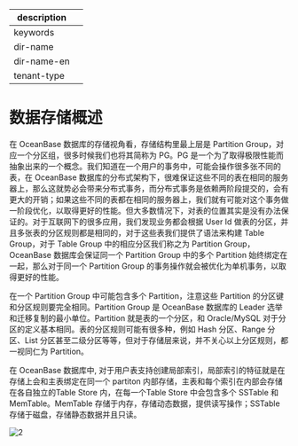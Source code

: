 |description||
|---|---|
|keywords||
|dir-name||
|dir-name-en||
|tenant-type||

# 数据存储概述

在 OceanBase 数据库的存储视角看，存储结构里最上层是 Partition Group，对应一个分区组，很多时候我们也将其简称为 PG。PG 是一个为了取得极限性能而抽象出来的一个概念。我们知道在一个用户的事务中，可能会操作很多张不同的表，在 OceanBase 数据库的分布式架构下，很难保证这些不同的表在相同的服务器上，那么这就势必会带来分布式事务，而分布式事务是依赖两阶段提交的，会有更大的开销；如果这些不同的表都在相同的服务器上，我们就有可能对这个事务做一阶段优化，以取得更好的性能。但大多数情况下，对表的位置其实是没有办法保证的。对于互联网下的很多应用，我们发现业务都会根据 User Id 做表的分区，并且多张表的分区规则都是相同的，对于这些表我们提供了语法来构建 Table Group，对于 Table Group 中的相应分区我们称之为 Partition Group，OceanBase 数据库会保证同一个 Partition Group 中的多个 Partition 始终绑定在一起，那么对于同一个 Partition Group 的事务操作就会被优化为单机事务，以取得更好的性能。

在一个 Partition Group 中可能包含多个 Partition，注意这些 Partition 的分区键和分区规则要完全相同。Partition Group 是 OceanBase 数据库的 Leader 选举和迁移复制的最小单位。Partition 就是表的一个分区，和 Oracle/MySQL 对于分区的定义基本相同。表的分区规则可能有很多种，例如 Hash 分区、Range 分区、List 分区甚至二级分区等等，但对于存储层来说，并不关心以上分区规则，都一视同仁为 Partition。

在 OceanBase 数据库中, 对于用户表支持创建局部索引，局部索引的特征就是在存储上会和主表绑定在同一个 partiton 内部存储，主表和每个索引在内部会存储在各自独立的Table Store 内，在每一个Table Store 中会包含多个 SSTable 和 MemTable。MemTable 存储于内存，存储动态数据，提供读写操作；SSTable 存储于磁盘，存储静态数据并且只读。

![2](https://help-static-aliyun-doc.aliyuncs.com/assets/img/zh-CN/6073623461/p356031.jpg)
